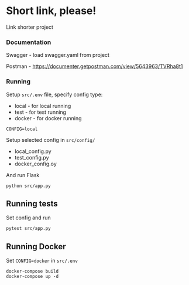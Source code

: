 # Short link, please!

Link shorter project

### Documentation
Swagger - load swagger.yaml from project

Postman - https://documenter.getpostman.com/view/5643963/TVRha8t1

### Running

Setup ``src/.env`` file, specify config type:
    
- local - for local running
- test - for test running
- docker - for docker running

```
CONFIG=local
```

Setup selected config in ``src/config/``

- local_config.py
- test_config.py
- docker_config.oy

And run Flask

```
python src/app.py
```

## Running tests

Set config and run

```
pytest src/app.py
```

## Running Docker

Set ``CONFIG=docker`` in ``src/.env``

```
docker-compose build
docker-compose up -d
```
